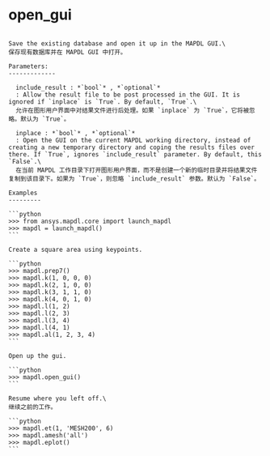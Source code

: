 # open_gui

````{method} Mapdl.open_gui(include_result=None, inplace=None)

Save the existing database and open it up in the MAPDL GUI.\
保存现有数据库并在 MAPDL GUI 中打开。

Parameters:
-------------

  include_result : *`bool`* , *`optional`*
  : Allow the result file to be post processed in the GUI. It is ignored if `inplace` is `True`. By default, `True`.\
  允许在图形用户界面中对结果文件进行后处理。如果 `inplace` 为 `True`，它将被忽略。默认为 `True`。

  inplace : *`bool`* , *`optional`*
  : Open the GUI on the current MAPDL working directory, instead of creating a new temporary directory and coping the results files over there. If `True`, ignores `include_result` parameter. By default, this `False`.\
  在当前 MAPDL 工作目录下打开图形用户界面，而不是创建一个新的临时目录并将结果文件复制到该目录下。如果为 `True`，则忽略 `include_result` 参数。默认为 `False`。

Examples
---------

```python
>>> from ansys.mapdl.core import launch_mapdl
>>> mapdl = launch_mapdl()
```

Create a square area using keypoints.

```python
>>> mapdl.prep7()
>>> mapdl.k(1, 0, 0, 0)
>>> mapdl.k(2, 1, 0, 0)
>>> mapdl.k(3, 1, 1, 0)
>>> mapdl.k(4, 0, 1, 0)
>>> mapdl.l(1, 2)
>>> mapdl.l(2, 3)
>>> mapdl.l(3, 4)
>>> mapdl.l(4, 1)
>>> mapdl.al(1, 2, 3, 4)
```

Open up the gui.

```python
>>> mapdl.open_gui()
```

Resume where you left off.\
继续之前的工作。

```python
>>> mapdl.et(1, 'MESH200', 6)
>>> mapdl.amesh('all')
>>> mapdl.eplot()
```



````